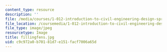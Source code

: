 ```yaml
---
content_type: resource
description: ''
file: /media/courses/1-012-introduction-to-civil-engineering-design-spring-2002/c9c972a0b70181d7e151facf7006a65d_fillingfens.jpg
file_location: /coursemedia/1-012-introduction-to-civil-engineering-design-spring-2002/c9c972a0b70181d7e151facf7006a65d_fillingfens.jpg
file_type: image/jpeg
resourcetype: Image
title: fillingfens.jpg
uid: c9c972a0-b701-81d7-e151-facf7006a65d
---
```

